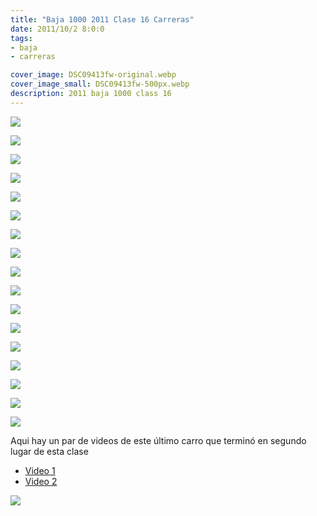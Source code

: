 ```yaml
---
title: "Baja 1000 2011 Clase 16 Carreras"
date: 2011/10/2 8:0:0
tags: 
- baja
- carreras

cover_image: DSC09413fw-original.webp
cover_image_small: DSC09413fw-500px.webp
description: 2011 baja 1000 class 16
---
```

[![](DSC09413fw-800px.webp)](DSC09413fw-original.webp)



[![](DSC09418fw-800px.webp)](DSC09418fw-original.webp)

  

[![](DSC09420fw-800px.webp)](DSC09420fw-original.webp)

  

[![](DSC09424fw-800px.webp)](DSC09424fw-original.webp)

  

[![](DSC09429fw-800px.webp)](DSC09429fw-original.webp)

  

[![](DSC09432fw-800px.webp)](DSC09432fw-original.webp)

  

[![](DSC09436fw-800px.webp)](DSC09436fw-original.webp)

  

[![](DSC09437fw-800px.webp)](DSC09437fw-original.webp)

  

[![](DSC09442fw-800px.webp)](DSC09442fw-original.webp)

  

[![](DSC09445fw-800px.webp)](DSC09445fw-original.webp)

  

[![](DSC09449fw-800px.webp)](DSC09449fw-original.webp)

  

[![](DSC09453fw-800px.webp)](DSC09453fw-original.webp)

  

[![](DSC09455fw-800px.webp)](DSC09455fw-original.webp)

  

[![](DSC09456fw-800px.webp)](DSC09456fw-original.webp)

  

[![](DSC09461fw-800px.webp)](DSC09461fw-original.webp)

  

[![](DSC09462fw-800px.webp)](DSC09462fw-original.webp)

  

[![](DSC09466fw-800px.webp)](DSC09466fw-original.webp)

Aqui hay un par de videos de este último carro que terminó en segundo lugar de esta clase  

* [Video 1](https://www.youtube.com/watch?v=dbMoLBHI_Z0)
* [Video 2](https://www.youtube.com/watch?v=DI664r36q2k)

[![](DSC09469fw-800px.webp)](DSC09469fw-original.webp)
